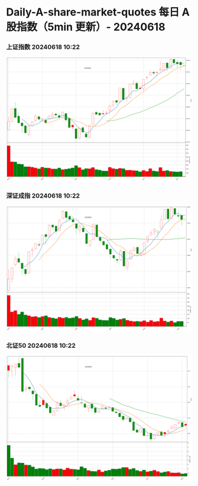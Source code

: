 
# Daily-A-share-market-quotes 每日 A 股指数（5min 更新）- 20240618

### 上证指数 20240618 10:22
![](./fig/2024/6/20240618-sh000001.png)

### 深证成指 20240618 10:22
![](./fig/2024/6/20240618-sz399001.png)

### 北证50 20240618 10:22
![](./fig/2024/6/20240618-bj899050.png)
